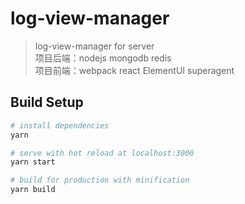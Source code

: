 # log-view-manager

> log-view-manager for server<br>
> 项目后端：nodejs mongodb redis<br>
> 项目前端：webpack react ElementUI superagent

## Build Setup

```bash
# install dependencies
yarn

# serve with hot reload at localhost:3000
yarn start

# build for production with minification
yarn build

```
